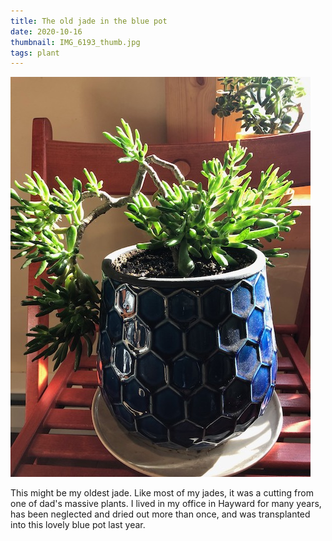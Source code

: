 ```yaml
---
title: The old jade in the blue pot
date: 2020-10-16
thumbnail: IMG_6193_thumb.jpg
tags: plant
---
```


![](IMG_6193.jpeg)

This might be my oldest jade. Like most of my jades, it was a cutting from one of dad's massive plants. I lived in my office in Hayward for many years, has been neglected and dried out more than once, and was transplanted into this lovely blue pot last year.
